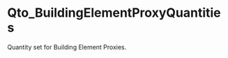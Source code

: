 # Qto_BuildingElementProxyQuantities

Quantity set for Building Element Proxies.
<!-- end of short definition -->

